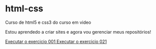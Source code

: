 # html-css
 Curso de html5 e css3 do curso em video 

 Estou aprendedo a criar sites e agora vou gerenciar meus repositórios!
 
<a href="https://alan-cleverson.github.io/html-css/exercicios/ex001.ola-mundo/index.html"> Executar o exercicio 001 </a>
<a href="https://alan-cleverson.github.io/html-css/exercicios/ex021.caixas/index.html">Executar o exercicio 021</a>